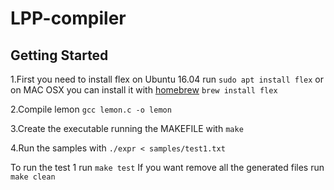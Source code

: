 # LPP-compiler
## Getting Started
1.First you need to install flex on Ubuntu 16.04 run `sudo apt install flex` or on MAC OSX you can install it with [homebrew](https://brew.sh/) `brew install flex`

2.Compile lemon `gcc lemon.c -o lemon`

3.Create the executable running the MAKEFILE with `make`

4.Run the samples with `./expr < samples/test1.txt`

To run the test 1 run `make test`
If you want remove all the generated files run `make clean`


